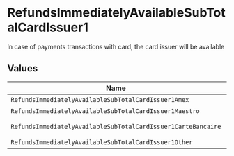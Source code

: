 # RefundsImmediatelyAvailableSubTotalCardIssuer1

In case of payments transactions with card, the card issuer will be available


## Values

| Name                                                          | Value                                                         |
| ------------------------------------------------------------- | ------------------------------------------------------------- |
| `RefundsImmediatelyAvailableSubTotalCardIssuer1Amex`          | amex                                                          |
| `RefundsImmediatelyAvailableSubTotalCardIssuer1Maestro`       | maestro                                                       |
| `RefundsImmediatelyAvailableSubTotalCardIssuer1CarteBancaire` | carte-bancaire                                                |
| `RefundsImmediatelyAvailableSubTotalCardIssuer1Other`         | other                                                         |